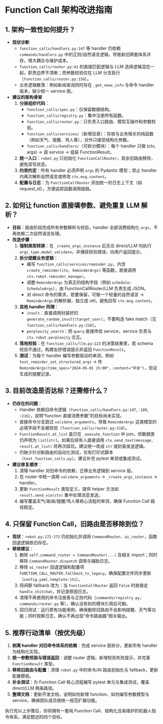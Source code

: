 # Function Call 架构改进指南

## 1. 架构一致性如何提升？
- **现状诊断**
  - `function_calls/handlers.py:147` 等 handler 仍依赖 `commands/handlers.py` 中的正则/自然语言逻辑，导致新旧两套体系并存，增大耦合与维护成本。
  - `function_calls/router.py:41` 的直接匹配逻辑与 LLM 选择逻辑混在一起，职责边界不清晰；而参数校验仅在 LLM 分支执行（`function_calls/router.py:150`）。
  - 业务逻辑散落：例如新闻查询同时存在 `_get_news_info` 与命令 handler 版本，缺少统一 service 层。
- **建议的架构骨架**
  1. **分层组织代码**：
     - `function_calls/spec.py`：仅保留数据结构。
     - `function_calls/registry.py`：集中注册所有函数。
     - `function_calls/router.py`：只负责入口路由、模型互操作和参数校验。
     - `function_calls/services/`（新增目录）：存放与业务相关的纯函数（例如天气、提醒、骂人等），对外只接受结构化参数。
     - `function_calls/handlers/`（可拆分模块）：每个 handler 只做 (ctx, args) → 调 service → 组装 FunctionResult。
  2. **统一入口**：`robot.py` 只初始化 `FunctionCallRouter`，其余旧路由移除，避免双写状态。
  3. **约束约定**：所有 handler 必须声明 `args` 的 Pydantic 模型；禁止 handler 内再次解析自然语言或修改 `ctx.msg.content`。
  4. **配置与日志**：为 `FunctionCallRouter` 添加统一的日志上下文（如 request_id），方便追踪函数调用链路。

## 2. 如何让 function 直接填参数、避免重复 LLM 解析？
- **目标**：路由阶段完成所有参数解析与校验，handler 全部消费结构化 `args`，不再依赖二次自然语言处理。
- **改造步骤**：
  1. **强制类型转换**：在 `_create_args_instance` 后无论 direct/LLM 均执行 `args_type.model_validate`，并捕获校验错误，向用户返回提示。
  2. **拆分提醒业务逻辑**：
     - 编写 `function_calls/services/reminder.py`，内含 `create_reminder(ctx, ReminderArgs)` 等函数，直接调用 `ctx.robot.reminder_manager`。
     - 调整 `ReminderArgs` 为真正的结构字段（例如 `schedule: ScheduleArgs`），由 FunctionCallRouter/LLM 负责生成 JSON。
     - 对 direct 命令的需求，若要保留，可做一个轻量的自然语言 → `ReminderArgs` 的解析器，独立成 util，避免回写 `ctx.msg.content`。
  3. **其他 handler 同理**：
     - `insult`：直接调用封装好的 `generate_random_insult(target_user)`，不要构造 fake match（见 `function_calls/handlers.py:216`）。
     - `perplexity_search`：把 `query` 直接传给 service，service 负责与 `ctx.robot.perplexity` 交互。
  4. **落地校验**：在 `function_calls/llm.py:123` 的决策结果里，若 schema 校验不通过，构建友好错误提示并返回 `FunctionResult`。
  5. **测试**：为每个 handler 编写参数驱动的单测，例如 `test_reminder_set_structured_args` → 传 `ReminderArgs(time_spec="2024-05-01 15:00", content="开会")`，验证生成的提醒记录。

## 3. 目前改造是否达标？还需修什么？
- **仍存在的问题**：
  - Handler 依赖旧命令逻辑（`function_calls/handlers.py:147`, `:189`, `:216`），说明“function 直接消费参数”的目标尚未实现。
  - 直接命令分支跳过 `validate_arguments`，导致 `ReminderArgs` 这类模型的必填字段不会被校验（`function_calls/router.py:118`）。
  - `FunctionResult.at_list` 虽已在 `_execute_function` 中 join，但数据类仍声明为 `list[str]`。如果后续有人直接调用 `ctx.send_text(message, result.at_list)` 将再次踩坑。建议统一改成 `str` 或封装发送逻辑。
  - 仍缺少针对新路由的自动化测试，仅有打印式脚本（`test_function_calls.py`）。建议补充 pytest 单测或集成测试。
- **建议修复顺序**：
  1. 清理 handler 对旧命令的依赖，迁移业务逻辑到 service 层。
  2. 在 router 中统一调用 `validate_arguments` → `_create_args_instance` → handler。
  3. 更新 `FunctionResult` 类型定义，提供 helper 方法如 `result.send_via(ctx)` 集中处理消息发送。
  4. 编写覆盖天气/新闻/提醒/骂人等核心流程的单测，确保 Function Call 路径稳定。

## 4. 只保留 Function Call，旧路由是否移除到位？
- **现状**：`robot.py:172-272` 仍初始化并调用 `CommandRouter`、`ai_router`，函数回退逻辑依旧存在。
- **移除建议**：
  1. 删除 `self.command_router = CommandRouter(...)` 及相关 import；同时移除 `CommandRouter.dispatch` 调用与辅助日志。
  2. 移除 `ai_router` 回退逻辑和配置项 `FUNCTION_CALL_ROUTER.fallback_to_legacy`。确保配置文件同步更新（`config.yaml.template:151`）。
  3. 将闲聊 fallback 改为：当 `FunctionCallRouter` 返回 `False` 时直接走 `handle_chitchat`，并记录原因日志。
  4. 清理不再使用的命令注册表与正则代码（`commands/registry.py`、`commands/router.py` 等），确认没有别的模块引用后可删。
  5. 回归测试：运行原有功能用例，确保删除旧路由不会影响提醒、天气等功能；同时观察日志，确认不再出现“命令路由器”相关输出。

## 5. 推荐行动清单（按优先级）
1. **剥离 handler 对旧命令体系的依赖**：完成 service 层拆分，更新所有 handler 为结构化实现。
2. **统一参数校验与错误返回**：调整 router 逻辑，新增校验失败提示，并完善 `FunctionResult` 类型。
3. **移除旧路由与配置**：清理 `robot.py` 中的命令/AI 路由初始化与 fallback，更新配置模板。
4. **补全测试**：为 Function Call 核心流程编写 pytest 单元与集成测试，覆盖 direct/LLM 两条路径。
5. **整理文档**：更新开发文档，说明如何新增 function、如何编写参数模型与 service，确保团队成员按统一规范扩展功能。

执行完以上步骤后，你将拥有一套纯 Function Call、结构化且易维护的机器人指令体系，满足题述的四个目标。
